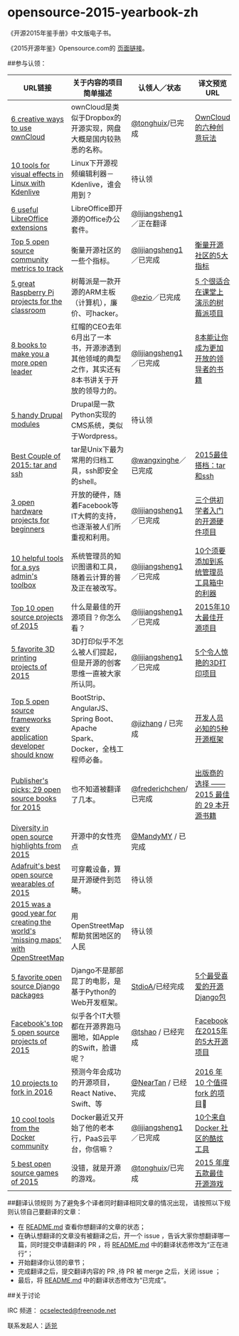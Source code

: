 # opensource-2015-yearbook-zh
《开源2015年鉴手册》中文版电子书。


《2015开源年鉴》Opensource.com的 [页面链接](https://opensource.com/yearbook/2015)。


##参与认领：

| URL链接 | 关于内容的项目简单描述  | 认领人／状态 | 译文预览URL|
| ------------ | ------------- | ------------ | ------------ |
|[6 creative ways to use ownCloud](https://opensource.com/life/15/12/6-creative-ways-use-owncloud) |  ownCloud是类似于Dropbox的开源实现，网盘大概是国内较熟悉的名称。  | [@tonghuix](http://www.github.com/tonghuix)/已完成  |[OwnCloud 的六种创意玩法](https://github.com/OCselected/opensource-2015-yearbook-zh/blob/master/6-way-use-owncloud.md)|
|[10 tools for visual effects in Linux with Kdenlive ](https://opensource.com/life/15/12/10-kdenlive-tools)  | Linux下开源视频编辑利器－Kdenlive，谁会用到？  | 待认领 | |
|[6 useful LibreOffice extensions  ](https://opensource.com/business/15/12/6-useful-libreoffice-extensions) | LibreOffice即开源的Office办公套件。  | [@lijiangsheng1](http://www.github.com/lijiangsheng1)／正在翻译 | [](https://github.com/OCselected/opensource-2015-yearbook-zh/blob/master/useful_libreoffice_extensions.md)|
|[Top 5 open source community metrics to track](https://opensource.com/business/15/12/top-5-open-source-community-metrics-track) | 衡量开源社区的一些个指标。  | [@lijiangsheng1](http://www.github.com/lijiangsheng1)／已完成 | [衡量开源社区的5大指标](https://github.com/OCselected/opensource-2015-yearbook-zh/blob/master/community_metrics_track.md)
|[5 great Raspberry Pi projects for the classroom](https://opensource.com/education/15/12/5-great-raspberry-pi-projects-classroom)  | 树莓派是一款开源的ARM主板（计算机），廉价、可hacker。  |[@ezio](http://www.github.com/oska874)／已完成|[5 个很适合在课堂上演示的树莓派项目](https://github.com/OCselected/opensource-2015-yearbook-zh/blob/master/5%20great%20Raspberry%20Pi%20projects%20for%20the%20classroom.md) |
|[8 books to make you a more open leader](https://opensource.com/open-organization/15/12/8-books-make-you-better-leader) | 红帽的CEO去年6月出了一本书，开源渗透到其他领域的典型之作，其实还有8本书讲关于开放的领导力的。  | [@lijiangsheng1](http://www.github.com/lijiangsheng1)／已完成 |[8本能让你成为更加开放的领导者的书籍](https://github.com/OCselected/opensource-2015-yearbook-zh/blob/master/books_to_make_more_open_leader.md)|
|[5 handy Drupal modules ](https://opensource.com/business/15/12/5-handy-drupal-modules) |  Drupal是一款Python实现的CMS系统，类似于Wordpress。  | 待认领| |
|[Best Couple of 2015: tar and ssh ](https://opensource.com/business/15/12/best-couple-2015-tar-and-ssh)  |  tar是Unix下最为常用的归档工具，ssh即安全的shell。 | [@wangxinghe](http://www.github.com/wangxinghe)／已完成  |[2015最佳搭档：tar 和ssh](https://github.com/OCselected/opensource-2015-yearbook-zh/blob/master/best_couple_of_2015_tar_and_ssh.md) |
|[3 open hardware projects for beginners ](https://opensource.com/life/15/12/3-open-hardware-projects-to-build) | 开放的硬件，随着Facebook等IT大鳄的支持，也逐渐被人们所重视和利用。  | [@lijiangsheng1](http://www.github.com/lijiangsheng1)／已完成 | [三个供初学者入门的开源硬件项目](https://github.com/OCselected/opensource-2015-yearbook-zh/blob/master/open_hardware_project_for_beginners.md)|
|[10 helpful tools for a sys admin's toolbox ](https://opensource.com/business/15/12/10-sysadmin-tools)  | 系统管理员的知识图谱和工具，随着云计算的普及正在被改写。  | [@lijiangsheng1](http://www.github.com/lijiangsheng1)／已完成|[10个须要添加到系统管理员工具箱中的利器](https://github.com/OCselected/opensource-2015-yearbook-zh/blob/master/helpful_tools_for_sys_admin.md)|
|[Top 10 open source projects of 2015](https://opensource.com/business/15/12/top-10-open-source-projects-2015) |  什么是最佳的开源项目？你怎么看？ | [@lijiangsheng1](http://www.github.com/lijiangsheng1)／已完成 | [2015年10大最佳开源项目](https://github.com/OCselected/opensource-2015-yearbook-zh/blob/master/top_10_open_source_project_2015.md) |
|[5 favorite 3D printing projects of 2015 ](https://opensource.com/life/15/12/5-favorite-3d-printing-projects-2015)  |  3D打印似乎不怎么被人们提起，但是开源的创客思维一直被大家所认同。 |[@lijiangsheng1](http://www.github.com/lijiangsheng1)／已完成 |[5个令人惊艳的3D打印项目](https://github.com/OCselected/opensource-2015-yearbook-zh/blob/master/favorite_3d_printing_project.md)|
|[Top 5 open source frameworks every application developer should know](https://opensource.com/business/15/12/top-5-frameworks) | BootStrip、AngularJS、Spring Boot、Apache Spark、Docker，全栈工程师必备。  | [@jizhang](https://github.com/jizhang) / 已完成 | [开发人员必知的5种开源框架](top-5-frameworks.md) |
|[Publisher's picks: 29 open source books for 2015](https://opensource.com/business/15/12/favorite-open-source-books)  | 也不知道被翻译了几本。  | [@frederichchen](https://github.com/frederichchen)/已完成 |[出版商的选择 —— 2015 最佳的 29 本开源书籍](https://github.com/OCselected/opensource-2015-yearbook-zh/blob/master/29_open_source_books_for_2015.md) |
|[Diversity in open source highlights from 2015 ](https://opensource.com/life/15/12/diversity-open-source-highlights-2015) | 开源中的女性亮点  | [@MandyMY](http://www.github.com/MandyMY) / 已完成 | |
|[Adafruit's best open source wearables of 2015 ](https://opensource.com/life/15/12/best-open-source-wearables-2015)  | 可穿戴设备，算是开源硬件到范畴。  |待认领 | |
|[2015 was a good year for creating the world's 'missing maps' with OpenStreetMap](https://opensource.com/life/15/12/creating-worlds-missing-maps-openstreetmap) | 用 OpenStreetMap 帮助贫困地区的人民  | 待认领 |  |
|[5 favorite open source Django packages](https://opensource.com/business/15/12/5-favorite-open-source-django-packages)  | Django不是那部昆丁的电影，是基于Python的Web开发框架。  | [StdioA](https://github.com/StdioA)/已经完成 |[5个最受喜爱的开源Django包](https://github.com/OCselected/opensource-2015-yearbook-zh/blob/master/5_favorite_open_source_django_packages.md) |
|[Facebook's top 5 open source projects of 2015 ](https://opensource.com/business/15/12/top-5-facebook-open-source-projects-2015) |   似乎各个IT大颚都在开源界跑马圈地，如Apple的Swift，脸谱呢？ | [@tshao](https://github.com/tshao) / 已经完成 | [Facebook在2015年的5大开源项目](https://github.com/OCselected/opensource-2015-yearbook-zh/blob/master/Facebook_top-5-open-source-projects-of-2015.md) |
|[10 projects to fork in 2016](https://opensource.com/life/15/12/most-likely-succeed-2016)  |  预测今年会成功的开源项目，React Native、Swift、等 | [@NearTan](https://github.com/neartan) / 已经完成 | [2016 年 10 个值得 fork 的项目](https://github.com/OCselected/opensource-2015-yearbook-zh/blob/master/10-projects-to-fork-in-2016.md)|
|[10 cool tools from the Docker community  ](https://opensource.com/business/15/12/10-cool-tools-docker-community) |  Docker最近又开始了他的老本行，PaaS云平台，你信嘛？ | [@lijiangsheng1](http://www.github.com/lijiangsheng1)／已完成 |[10个来自 Docker 社区的酷炫工具](https://github.com/OCselected/opensource-2015-yearbook-zh/blob/master/cool_tools_from_docker_community.md)
|[5 best open source games of 2015  ](https://opensource.com/life/15/12/top-5-open-gaming)  | 没错，就是开源的游戏。  | [@tonghuix](http://www.github.com/tonghuix)/已完成 |[2015 年度五款最佳开源游戏](https://github.com/OCselected/opensource-2015-yearbook-zh/blob/master/5-best-game-2015.md)|

##翻译认领规则
为了避免多个译者同时翻译相同文章的情况出现， 请按照以下规则认领自己要翻译的文章：

* 在 [README.md](https://github.com/OCselected/opensource-2015-yearbook-zh/blob/master/README.md) 查看你想翻译的文章的状态；
* 在确认想翻译的文章没有被翻译之后，开一个 issue ，告诉大家你想翻译哪一篇，同时提交申请翻译的 PR ，将 [README.md](https://github.com/OCselected/opensource-2015-yearbook-zh/blob/master/README.md) 中的翻译状态修改为“正在进行”；
* 开始翻译你认领的章节；
* 完成翻译之后，提交翻译内容的 PR ,待 PR 被 merge 之后，关闭 issue ；
* 最后，将 [README.md](https://github.com/OCselected/opensource-2015-yearbook-zh/blob/master/README.md) 中的翻译状态修改为“已完成”。

##关于讨论

IRC 频道： ocselected@freenode.net

联系发起人：[适兕](mailto:lijiansheng@ocselected.org)
